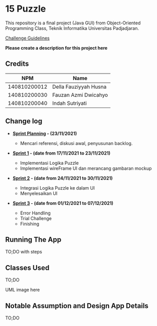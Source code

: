 # 15 Puzzle

This repository is a final project (Java GUI) from Object-Oriented Programming Class, Teknik Informatika Universitas Padjadjaran. 

[Challenge Guidelines](challenge-guideline.md)

**Please create a description for this project here**

## Credits
| NPM           | Name        |
| ------------- |-------------|
| 140810200012  | Della Fauziyyah Husna |
| 140810200030  | Fauzan Azmi Dwicahyo |
| 140810200040  | Indah Sutriyati |

## Change log
- **[Sprint Planning](changelog/sprint-planning.md) - (23/11/2021)** 
   - Mencari referensi, diskusi awal, penyusunan backlog.

- **[Sprint 1](changelog/sprint-1.md) - (date from 17/11/2021 to 23/11/2021)** 
   - Implementasi Logika Puzzle 
   - Implementasi wireFrame UI dan merancang gambaran mockup 


- **[Sprint 2](changelog/sprint-2.md) - (date from 24/11/2021 to 30/11/2021)** 
   - Integrasi Logika Puzzle ke dalam UI
   - Menyelesaikan UI 
   
- **[Sprint 3](changelog/sprint-3.md) - (date from 01/12/2021 to 07/12/2021)** 
   - Error Handling 
   - Trial Challenge 
   - Finishing

## Running The App

TO;DO with steps

## Classes Used

TO;DO

UML image here

## Notable Assumption and Design App Details

TO;DO